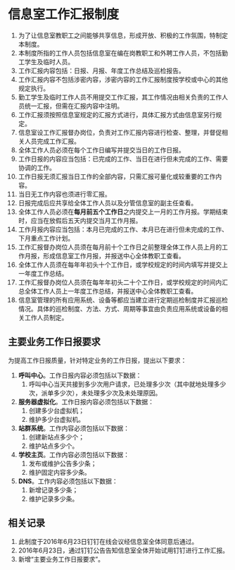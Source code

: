 # 信息室工作汇报制度

1. 为了让信息室教职工之间能够共享信息，形成开放、积极的工作氛围，特制定本制度。
2. 本制度所指的工作人员包括信息室在编在岗教职工和外聘工作人员，不包括勤工学生及临时人员。
3. 工作汇报内容包括：日报、月报、年度工作总结及巡检报告。
4. 工作汇报内容不包括涉密内容，涉密内容的工作汇报制度按学校或中心的其他规定执行。
5. 勤工学生及临时工作人员不用提交工作汇报，其工作情况由相关负责的工作人员统一汇报，但需在汇报内容中注明。
6. 工作汇报须按照信息室规定的汇报方式进行，具体汇报方式由信息室另行规定。
7. 信息室设工作汇报督办岗位，负责对工作汇报内容进行检查、整理，并督促相关人员完成工作汇报。
8. 全体工作人员必须在每个工作日编写并提交当日的工作日报。
9. 工作日报的内容应当包括：已完成的工作、当日在进行但未完成的工作、需要协调的工作。
10. 工作日报无须汇报当日工作的全部内容，只需汇报可量化或较重要的工作内容。
11. 当日无工作内容也须进行零汇报。
12. 日报完成后应共享给全体工作人员以及分管信息室的副主任查看。
13. 全体工作人员必须在**每月前五个工作日**之内提交上一月的工作月报。学期结束时，应当在放假后五天内提交当月工作月报。
14. 工作月报内容应当包括：本月已完成的工作、本月已在进行但未完成的工作、下月重点工作计划。
15. 工作汇报督办岗位人员须在每月前十个工作日之前整理全体工作人员上月的工作月报，形成信息室工作月报，并报送中心全体教职工查看。
16. 全体工作人员须在每年年初头十个工作日，或学校规定的时间内填写并提交上一年度工作总结。
17. 工作汇报督办岗位人员须在每年年初头二十个工作日，或学校规定的时间内汇总全体工作人员上一年度工作总结，并报送中心全体教职工查看。
18. 信息室管理的所有应用系统、设备等都应当建立进行定期巡检制度并汇报巡检情况。具体的巡检制度、方法、方式、周期等事宜由负责应用系统或设备的相关工作人员制定。

## 主要业务工作日报要求
为提高工作日报质量，针对特定业务的工作日报，提出以下要求：

1. **呼叫中心**。工作日报内容必须包括以下数据：
	1. 呼叫中心当天共接到多少次用户请求，已处理多少次（其中就地处理多少次，派单多少次），未处理多少次及未处理原因。
2. **服务器虚拟化**。工作日报内容必须包括以下数据：
	1. 创建多少台虚拟机；
	2. 维护多少台虚拟机。
3. **站群系统**。工作内容必须包括以下数据：
	1. 创建新站点多少个；
	2. 维护站点多少个。
4. **学校主页**。工作内容必须包括以下数据：
	1. 发布或维护公告多少条；
	2. 维护固定内容多少条。
5. **DNS**。工作内容必须包括以下数据：
	1. 新增记录多少条；
	2. 维护记录多少条。

## 相关记录
1. 此制度于2016年6月23日钉钉在线会议经信息室全体同意后通过。
2. 2016年6月23日，通过钉钉公告告知信息室全体开始试用钉钉进行工作汇报。
3. 新增“主要业务工作日报要求”。


